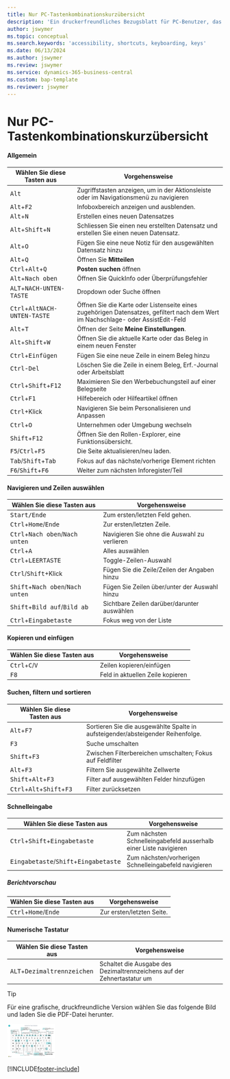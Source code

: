 ```yaml
---
title: Nur PC-Tastenkombinationskurzübersicht
description: 'Ein druckerfreundliches Bezugsblatt für PC-Benutzer, das die gängigsten Tastenkombinationen enthält.'
author: jswymer
ms.topic: conceptual
ms.search.keywords: 'accessibility, shortcuts, keyboarding, keys'
ms.date: 06/13/2024
ms.author: jswymer
ms.review: jswymer
ms.service: dynamics-365-business-central
ms.custom: bap-template
ms.reviewer: jswymer
---
```


# <a name="keyboard-quick-reference---pc-only"></a>Nur PC-Tastenkombinationskurzübersicht

#### <a name="general"></a>Allgemein

|Wählen Sie diese Tasten aus|Vorgehensweise|  
|-|-|
|<kbd>Alt</kbd>|Zugriffstasten anzeigen, um in der Aktionsleiste oder im Navigationsmenü zu navigieren|
|<kbd>Alt</kbd>+<kbd>F2</kbd>|Infoboxbereich anzeigen und ausblenden.|
|<kbd>Alt</kbd>+<kbd>N</kbd>|Erstellen eines neuen Datensatzes|
|<kbd>Alt</kbd>+<kbd>Shift</kbd>+<kbd>N</kbd>|Schliessen Sie einen neu erstellten Datensatz und erstellen Sie einen neuen Datensatz.|
|<kbd>Alt</kbd>+<kbd>O</kbd>|Fügen Sie eine neue Notiz für den ausgewählten Datensatz hinzu|
|<kbd>Alt</kbd>+<kbd>Q</kbd>|Öffnen Sie **Mitteilen**|
|<kbd>Ctrl</kbd>+<kbd>Alt</kbd>+<kbd>Q</kbd>|**Posten suchen** öffnen|
|<kbd>Alt</kbd>+<kbd>Nach oben</kbd>|Öffnen Sie QuickInfo oder Überprüfungsfehler|
|<kbd>ALT</kbd>+<kbd>NACH-UNTEN-TASTE</kbd>|Dropdown oder Suche öffnen|
|<kbd>Ctrl</kbd>+<kbd>Alt</kbd><kbd>NACH-UNTEN-TASTE</kbd>|Öffnen Sie die Karte oder Listenseite eines zugehörigen Datensatzes, gefiltert nach dem Wert im Nachschlage- oder AssistEdit-Feld|
|<kbd>Alt</kbd>+<kbd>T</kbd>|Öffnen der Seite **Meine Einstellungen**.|
|<kbd>Alt</kbd>+<kbd>Shift</kbd>+<kbd>W</kbd>|Öffnen Sie die aktuelle Karte oder das Beleg in einem neuen Fenster|
|<kbd>Ctrl</kbd>+<kbd>Einfügen</kbd>|Fügen Sie eine neue Zeile in einem Beleg hinzu|
|<kbd>Ctrl</kbd>-<kbd>Del</kbd>|Löschen Sie die Zeile in einem Beleg, Erf.-Journal oder Arbeitsblatt|
|<kbd>Ctrl</kbd>+<kbd>Shift</kbd>+<kbd>F12</kbd>|Maximieren Sie den Werbebuchungsteil auf einer Belegseite|
|<kbd>Ctrl</kbd>+<kbd>F1</kbd>|Hilfebereich oder Hilfeartikel öffnen|
|<kbd>Ctrl</kbd>+Klick|Navigieren Sie beim Personalisieren und Anpassen|
|<kbd>Ctrl</kbd>+<kbd>O</kbd>|Unternehmen oder Umgebung wechseln|
|<kbd>Shift</kbd>+<kbd>F12</kbd>|Öffnen Sie den Rollen-Explorer, eine Funktionsübersicht.|
|<kbd>F5</kbd>/<kbd>Ctrl</kbd>+<kbd>F5</kbd>|Die Seite aktualisieren/neu laden.|
|<kbd>Tab</kbd>/<kbd>Shift</kbd>+<kbd>Tab</kbd>|Fokus auf das nächste/vorherige Element richten|
|<kbd>F6</kbd>/<kbd>Shift</kbd>+<kbd>F6</kbd>|Weiter zum nächsten Inforegister/Teil|

#### <a name="navigate--select-rows"></a>Navigieren und Zeilen auswählen

|Wählen Sie diese Tasten aus|Vorgehensweise|
|-|-|
|<kbd>Start/Ende|Zum ersten/letzten Feld gehen.|
|<kbd>Ctrl</kbd>+<kbd>Home</kbd>/<kbd>Ende</kbd>|Zur ersten/letzten Zeile.|
|<kbd>Ctrl</kbd>+<kbd>Nach oben</kbd>/<kbd>Nach unten</kbd>|Navigieren Sie ohne die Auswahl zu verlieren|
|<kbd>Ctrl</kbd>+<kbd>A</kbd>|Alles auswählen|
|<kbd>Ctrl</kbd>+<kbd>LEERTASTE</kbd>|Toggle-Zeilen-Auswahl|
|<kbd>Ctrl</kbd>/<kbd>Shift</kbd>+Klick|Fügen Sie die Zeile/Zeilen der Angaben hinzu|
|<kbd>Shift</kbd>+<kbd>Nach oben</kbd>/<kbd>Nach unten</kbd>|Fügen Sie Zeilen über/unter der Auswahl hinzu|
|<kbd>Shift</kbd>+<kbd>Bild auf</kbd>/<kbd>Bild ab</kbd>|Sichtbare Zeilen darüber/darunter auswählen|
|<kbd>Ctrl</kbd>+<kbd>Eingabetaste</kbd>|Fokus weg von der Liste|

#### <a name="copy--paste"></a>Kopieren und einfügen

|Wählen Sie diese Tasten aus|Vorgehensweise|
|-|-|
|<kbd>Ctrl</kbd>+<kbd>C</kbd>/<kbd>V</kbd>|Zeilen kopieren/einfügen|
|<kbd>F8</kbd>|Feld in aktuellen Zeile kopieren|

#### <a name="search-filter--sort"></a>Suchen, filtern und sortieren

|Wählen Sie diese Tasten aus|Vorgehensweise|
|-|-|
|<kbd>Alt</kbd>+<kbd>F7</kbd>|Sortieren Sie die ausgewählte Spalte in aufsteigender/absteigender Reihenfolge.|
|<kbd>F3</kbd>|Suche umschalten|
|<kbd>Shift</kbd>+<kbd>F3</kbd>|Zwischen Filterbereichen umschalten; Fokus auf Feldfilter|
|<kbd>Alt</kbd>+<kbd>F3</kbd>|Filtern Sie ausgewählte Zellwerte|
|<kbd>Shift</kbd>+<kbd>Alt</kbd>+<kbd>F3</kbd>|Filter auf ausgewählten Felder hinzufügen|
|<kbd>Ctrl</kbd>+<kbd>Alt</kbd>+<kbd>Shift</kbd>+<kbd>F3</kbd>|Filter zurücksetzen|

#### <a name="quick-entry"></a>Schnelleingabe

|Wählen Sie diese Tasten aus|Vorgehensweise|
|-|-|
|<kbd>Ctrl</kbd>+<kbd>Shift</kbd>+<kbd>Eingabetaste</kbd>|Zum nächsten Schnelleingabefeld ausserhalb einer Liste navigieren|
|<kbd>Eingabetaste</kbd>/<kbd>Shift</kbd>+<kbd>Eingabetaste</kbd>|Zum nächsten/vorherigen Schnelleingabefeld navigieren|

##### <a name="report-preview"></a>Berichtvorschau

|Wählen Sie diese Tasten aus|Vorgehensweise|
|-|-|
|<kbd>Ctrl</kbd>+<kbd>Home</kbd>/<kbd>Ende</kbd>|Zur ersten/letzten Seite.|

#### <a name="numeric-keypad"></a>Numerische Tastatur

|Wählen Sie diese Tasten aus|Vorgehensweise|  
|-|-|
|<kbd>ALT</kbd>+<kbd>Dezimaltrennzeichen</kbd>|Schaltet die Ausgabe des Dezimaltrennzeichens auf der Zehnertastatur um|

> [!TIP]
> Für eine grafische, druckfreundliche Version wählen Sie das folgende Bild und laden Sie die PDF-Datei herunter.
>
> [![Symbol, das ein PDF öffnet.](media/keyboard_shortcut_inline.png)](media/keyboard-shortcuts-2023.pdf)


[!INCLUDE[footer-include](includes/footer-banner.md)]
